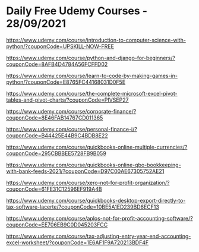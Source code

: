# Daily Free Udemy Courses - 28/09/2021

https://www.udemy.com/course/introduction-to-computer-science-with-python/?couponCode=UPSKILL-NOW-FREE
https://www.udemy.com/course/python-and-django-for-beginners/?couponCode=8AFB4D4784A56FCFFD02
https://www.udemy.com/course/learn-to-code-by-making-games-in-python/?couponCode=E8765FC44168031D0F5E
https://www.udemy.com/course/the-complete-microsoft-excel-pivot-tables-and-pivot-charts/?couponCode=PIVSEP27
https://www.udemy.com/course/corporate-finance/?couponCode=8E46FAB14767CD011365
https://www.udemy.com/course/personal-finance-i/?couponCode=B44425E44B9C4BDB8E22
https://www.udemy.com/course/quickbooks-online-multiple-currencies/?couponCode=295CBBBEE5728FB9B059
https://www.udemy.com/course/quickbooks-online-qbo-bookkeeping-with-bank-feeds-2021/?couponCode=D97C00AE67305752AE21
https://www.udemy.com/course/xero-not-for-profit-organization/?couponCode=61FE31C12596EF919A4B
https://www.udemy.com/course/quickbooks-desktop-export-directly-to-tax-software-lacerte/?couponCode=10BE5A1ED239BD6ECF13
https://www.udemy.com/course/aplos-not-for-profit-accounting-software/?couponCode=EE706EB9C0D045203FCC
https://www.udemy.com/course/tax-adjusting-entry-year-end-accounting-excel-worksheet/?couponCode=1E6AF1F9A720213BDF4F
